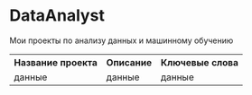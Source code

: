 # DataAnalyst
Мои проекты по анализу данных и машинному обучению

<table>
<tr><th>Название проекта</th><th>Описание</th><th>Ключевые слова</th></tr>
<tr><td>данные</td><td>данные</td><td>данные</td></tr>
</table>
